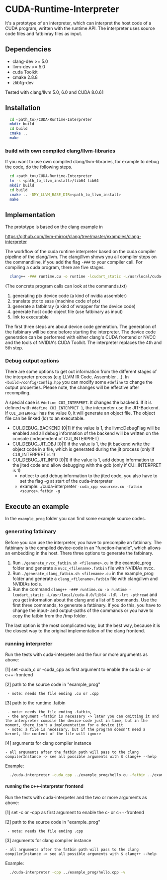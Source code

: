 # CUDA-Runtime-Interpreter
It's a prototype of an interpreter, which can interpret the host code of a CUDA program, written with the runtime API. The interpreter uses source code files and fatbinray files as input.

## Dependencies
- clang-dev >= 5.0
- llvm-dev >= 5.0
- cuda Toolkit
- cmake 2.8.8
- zlib1g-dev

Tested with clang/llvm 5.0, 6.0 and CUDA 8.0.61

## Installation

```bash
  cd <path_to>/CUDA-Runtime-Interpreter
  mkdir build
  cd build
  cmake ..
  make
```

### build with own compiled clang/llvm-libraries
If you want to use own compiled clang/llvm-libraries, for example to debug the code, do the following steps.

```bash
  cd <path_to>/CUDA-Runtime-Interpreter
  ln -s <path_to_llvm_install>/lib64 lib64
  mkdir build
  cd build
  cmake .. -DMY_LLVM_BASE_DIR=<path_to_llvm_install>
  make
```

## Implementation
The prototype is based on the clang example in

https://github.com/llvm-mirror/clang/tree/master/examples/clang-interpreter

The workflow of the cuda runtime interpreter based on the cuda compiler pipeline of the clang/llvm. The clang/llvm shows you all compiler steps on the commandline, if you add the flag `-###` to your compiler call. For compiling a cuda program, there are five stages.

```bash
  clang++ -### runtime.cu -o runtime -lcudart_static -L/usr/local/cuda-8.0/lib64 -ldl -lrt -pthread
```
(The concrete program calls can look at the commands.txt) 

1. generating ptx device code (a kind of nvidia assembler)
2. translate ptx to sass (machine code of ptx)
3. generate a fatbinray (a kind of wrapper for the device code)
4. generate host code object file (use fatbinary as input)
5. link to executable

The first three steps are about device code generation. The generation of the fatbinary will be done before starting the interpreter. The device code generation can be performed with either clang's CUDA frontend or NVCC and the tools of NVIDIA's CUDA Toolkit. The interpreter replaces the 4th and 5th step.

### Debug output options

There are some options to get out information from the different stages of the interpreter process (e.g LLVM IR Code, Assembler ...). In `<build>/config/Config.hpp` you can modify some `#define` to change the output properties. Please note, the changes will be effective after recompiling.

A special case is `#define CUI_INTERPRET`. It changes the backend. If it is defined with `#define CUI_INTERPRET 1`, the interpreter use the JIT-Backend. If `CUI_INTERPRET` has the value 0, it will generate an object file. The object file can be linked (ld) to an executable.

* CUI_DEBUG_BACKEND [0|1] if the value is 1, the llvm::DebugFlag will be enabled and all debug information of the backend will be written on the console (independent of CUI_INTERPRET)
* CUI_DEBUG_JIT_OBJ [0|1] if the value is 1, the jit backend write the object code in a file, which is generated during the jit process (only if CUI_INTERPRET is 1)
* CUI_DEBUG_JIT_INFO [0|1] if the value is 1, add debug information to the jited code and allow debugging with the gdb (only if CUI_INTERPRET is 1)
  * notice: to add debug information to the jited code, you also have to set the flag -g at start of the cuda-interpreter
  * example: ./cuda-interpreter `-cuda_cpp <source>.cu -fatbin <source>.fatbin -g`


## Execute an example
In the `example_prog` folder you can find some example source codes.

### generating fatbinary

Before you can use the interpreter, you have to precompile an fatbinary. The fatbinary is the compiled device-code in an "function-handle", which allows an embedding in the host. There three options to generate the fatbinary.

1. Run `./generate_nvcc_fatbin.sh <filename>.cu` in the example_prog folder and generate a `nvcc_<filename>.fatbin` file with NVIDIAs nvcc.
2. Run `./generate_clang_fatbin.sh <filename>.cu` in the example_prog folder and generate a `clang_<filename>.fatbin` file with clang/llvm and NVIDIAs tools.
3. Run the command `clang++ -### runtime.cu -o runtime -lcudart_static -L/usr/local/cuda-8.0/lib64 -ldl -lrt -pthread` and you get information about the clang and a list of 5 commands. Use the first three commands, to generate a fatbinary. If you do this, you have to change the input- and output-paths of the commands or you have to copy the fatbin from the /tmp folder.

The last option is the most complicated way, but the best way, because it is the closest way to the original implementation of the clang frontend.

### running interpreter

Run the tests with cuda-interpeter and the four or more arguments as above:

 [1] set -cuda_c or -cuda_cpp as first argument to enable the cuda c- or c++-frontend 

 [2] path to the source code in "example_prog"
 
 	 - note: needs the file ending .cu or .cpp 
     
 [3] path to the runtime .fatbin
 
     - note: needs the file ending .fatbin,
     - the argument -fatbin is necessary -> later you can omitting it and the interpreter compile the device-code just in time, but in the moment, there isn't a implementation for a device jit 
     - note: a file is necessary, but if the program doesn't need a kernel, the content of the file will ignore

 [4] arguments for clang compiler instance
 
 	- all arguments after the fatbin path will pass to the clang compilerInstance -> see all possible arguments with $ clang++ --help

Example:
```bash
  ./cuda-interpreter -cuda_cpp ../example_prog/hello.cu -fatbin ../example_prog/runtime.fatbin -v
```

#### running the c++-interpreter frontend

Run the tests with cuda-interpeter and the two or more arguments as above:

 [1] set -c or -cpp as first argument to enable the c- or c++-frontend 

 [2] path to the source code in "example_prog"
 
 	 - note: needs the file ending .cpp 
     

 [3] arguments for clang compiler instance
 
 	- all arguments after the fatbin path will pass to the clang compilerInstance -> see all possible arguments with $ clang++ --help

Example:
```bash
  ./cuda-interpreter -cpp ../example_prog/hello.cpp -v
```
